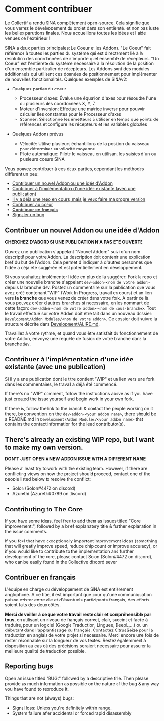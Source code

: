 # Comment contribuer

Le Collectif a rendu SINA complètement open-source. Cela signifie que vous verrez le développement du projet dans son entièreté, et non pas juste les belles parutions finales. Nous accueillons toutes les idées et l'aide venues de l'extérieur !

SINA a deux parties principales: Le Coeur et les Addons. "Le Coeur" fait référence à toutes les parties du système qui est directement lié à la résolution des coordonnées de n'importe quel ensemble de récepteurs. "Un Coeur" est l'entièreté du système necessaire à la résolution de la position d'un ensemble particulier de récepteurs. Les Addons sont des modules additionnels qui utilisent ces données de positionnement pour implémenter de nouvelles fonctionnalités.
Quelques exemples de SINAv2:

- Quelques parties du coeur
    - Processeur d'axes: Évalue une équation d'axes pour résoudre l'une ou plusieurs des coordonnées X, Y, Z
    - Moteur d'inversion: Effectue une matrice inverse pour pouvoir calculer lles constantes pour le Processeur d'axes
    - Scanner: Sélectionne les émetteurs à utiliser en temps que points de références et configure les récepteurs et les variables globales

- Quelques Addons prévus
    - Vélocité: Utilise plusieurs échantillons de la position du vaisseau pour déterminer sa vélocité moyenne
    - Pilote automatique: Pilote le vaisseau en utilisant les saisies d'un ou plusieurs coeurs SINA

Vous pouvez contribuer à ces deux parties, cependant les méthodes diffèrent un peu:
 - [Contribuer un nouvel Addon ou une idée d'Addon](#Contribuer-un-nouvel-Addon-ou-une-idée-d'Addon)
 - [Contribuer à l'implémentation d'une idée existante (avec une publication)](#Contribuer-à-l'implémentation-d'une-idée-existante-(avec-une-publication))
 - [Il y a déjà une repo en cours, mais je veux faire ma propre version](#There's-already-an-existing-WIP-repo,-but-I-want-to-make-my-own-version.)
 - [Contribuer au coeur](#Contributing-to-The-Core)
 - [Contribuer en français](#Contribuer-en-français)
 - [Signaler un bug](#Reporting-bugs)

## Contribuer un nouvel Addon ou une idée d'Addon

**CHERCHEZ D'ABORD SI UNE PUBLICATION N'A PAS ÉTÉ OUVERTE**

Ouvrez une publication s'appelant "Nouvel Addon:" suivi d'un nom descriptif pour votre Addon. La description doit contenir une explication bref du but de l'Addon. Cela permet d'indiquer à d'autres personnes que l'idée a déjà été suggérée et est potentiellement en développement.

Si vous souhaitez implémenter l'idée en plus de la suggérer: Fork la repo et créer une nouvelle branche s'appelant `dev-addon-<nom de votre addon>` depuis la branche dev. Postez un commentaire sur la publication que vous avez créé contenant "WIP" (Work In Progress, travail en cours) et un lien vers **la branche** que vous venez de créer dans votre fork. A partir de là, vous pouvez créer d'autres branches si necessaire, en les nommant de cette façon: `dev-addon-<nom de votre addon>-<nom de sous-branche>`. Tout le travail effectué sur votre Addon doit être fait dans un nouveau dossier: `Development/Addon Modules/<nom de votre addon>`. Ce dossier doit suivre la structure décrite dans [Development/ALIRE.md](Development/ALIRE.md).

Travaillez à votre rythme, et quand vous être satisfait du fonctionnement de votre Addon, envoyez une requête de fusion de votre branche dans la branche `dev`.

## Contribuer à l'implémentation d'une idée existante (avec une publication)

Si il y a une publication dont le titre contient "WIP" et un lien vers une fork dans les commentaires, le travail a déjà été commencé.

If there's no "WIP" comment, follow the instructions above as if you have just created the issue yourself and begin work in your own fork.

If there is, follow the link to the branch & contact the people working on it there, by convention, on the `dev-addon-<your addon name>`, there should be a README.md in `Development/Addon Modules/<your addon name>` that contains the contact information for the lead contributor(s).

## There's already an existing WIP repo, but I want to make my own version.

**DON'T JUST OPEN A NEW ADDON ISSUE WITH A DIFFERENT NAME**

Please at least try to work with the existing team. However, if there are conflicting views on how the project should proceed, contact one of the people listed below to resolve the conflict:
 - Solon (Solon#4472 on discord)
 - Azurethi (Azurethi#0789 on discord)

## Contributing to The Core

If you have some ideas, feel free to add them as issues titled "Core improvement:", followed by a brief explanatory title & further explanation in the issue comments. 

If you feel that have exceptionally important improvement ideas (something that will greatly improve speed, reduce chip count or improve accuracy), or if you would like to contribute to the implementation and further development of the core, please contact Solon (Solon#4472 on discord), who can be easily found in the Collective discord sever.

## Contribuer en français

L'équipe en charge du développement de SINA est entièrement anglophone. A ce titre, il est important que pour qu'une communiquation puisse exister entre elle et d'éventuels participants français, des efforts soient faits des deux côtés.

**Merci de veiller à ce que votre travail reste clair et compréhensible par tous**, en utilisant un niveau de français correct, clair, succint et facile à traduire, pour un logiciel (Google Traduction, Linguee, DeepL,...) ou un débutant dans l'apprantissage du français.
Contactez [CitrusSeize](https://github.com/1Solon "LemonGrab#3728 sur Discord") pour la traduction en anglais de votre projet si necessaire. Merci encore une fois de rester résonnable sur la longueur de vos textes. Restez égalemment à disposition au cas où des précisions seraient necessaire pour assurer la meilleure qualité de traduction possible.

## Reporting bugs

Open an issue titled "BUG:" followed by a descriptive title. Then please provide as much information as possible on the nature of the bug & any way you have found to reproduce it.

Things that are not (always) bugs:
 - Signal loss: Unless you're definitely within range.
 - System failure after accidental or forced rapid disassembly
